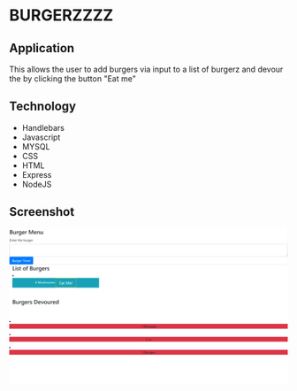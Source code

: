 # BURGERZZZZ

## Application
This allows the user to add burgers via input to a list of burgerz and devour the by clicking the button "Eat me"

## Technology
* Handlebars
* Javascript
* MYSQL
* CSS
* HTML
* Express
* NodeJS 

## Screenshot
![screenshot](burgshot.png)